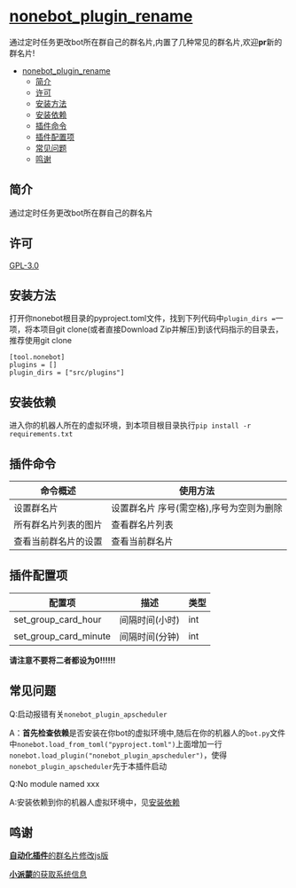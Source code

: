 # [nonebot_plugin_rename](https://github.com/forchannot/nonebot_plugin_rename)

通过定时任务更改bot所在群自己的群名片,内置了几种常见的群名片,欢迎**pr**新的群名片!
<!-- TOC -->
* [nonebot_plugin_rename](#nonebotpluginrename)
  * [简介](#简介)
  * [许可](#许可)
  * [安装方法](#安装方法)
  * [安装依赖](#安装依赖)
  * [插件命令](#插件命令)
  * [插件配置项](#插件配置项)
  * [常见问题](#常见问题)
  * [鸣谢](#鸣谢)
<!-- TOC -->

## 简介

通过定时任务更改bot所在群自己的群名片

## 许可

[GPL-3.0](https://github.com/forchannot/genshin_artifact/blob/main/LICENSE)

## 安装方法

打开你nonebot根目录的pyproject.toml文件，找到下列代码中`plugin_dirs =`一项，将本项目git clone(或者直接Download Zip并解压)到该代码指示的目录去，推荐使用git clone

```
[tool.nonebot]
plugins = []
plugin_dirs = ["src/plugins"]
```

## 安装依赖

进入你的机器人所在的虚拟环境，到本项目根目录执行`pip install -r requirements.txt`


## 插件命令

| 命令概述             | 使用方法                                 |
| -------------------- | ---------------------------------------- |
| 设置群名片           | 设置群名片 序号(需空格),序号为空则为删除 |
| 所有群名片列表的图片 | 查看群名片列表                           |
| 查看当前群名片的设置 | 查看当前群名片                           |

## 插件配置项

| 配置项                | 描述           | 类型 |
| --------------------- | -------------- | ---- |
| set_group_card_hour   | 间隔时间(小时) | int  |
| set_group_card_minute | 间隔时间(分钟) | int  |

**请注意不要将二者都设为0!!!!!!**

## 常见问题

Q:启动报错有关`nonebot_plugin_apscheduler`

A：**首先检查依赖**是否安装在你bot的虚拟环境中,随后在你的机器人的`bot.py`文件中`nonebot.load_from_toml("pyproject.toml")`上面增加一行`nonebot.load_plugin("nonebot_plugin_apscheduler")`，使得`nonebot_plugin_apscheduler`先于本插件启动

Q:No module named xxx

A:安装依赖到你的机器人虚拟环境中，见[安装依赖](#安装依赖)



## 鸣谢

[**自动化插件**的群名片修改js版](https://github.com/Nwflower/auto-plugin/tree/master/model/autoGroupName)

[**小派蒙**的获取系统信息](https://github.com/CMHopeSunshine/LittlePaimon/blob/Bot/LittlePaimon/utils/status.py)
